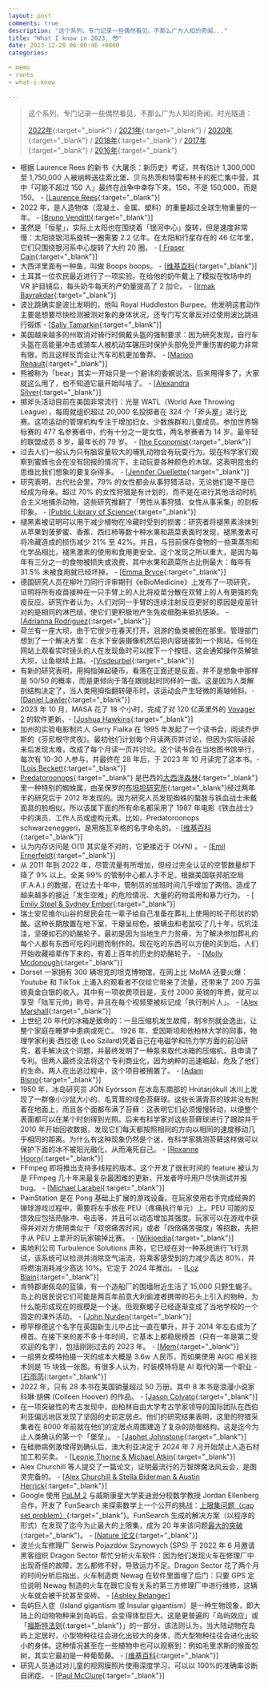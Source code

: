 ```yaml
---
layout: post
comments: true
description: "这个系列，专门记录一些偶然看见，不那么广为人知的奇闻..."
title: "What I know in 2023, 😳"
date: 2023-12-20 06:00:46 +0800
categories:

- memo
- rants
- what-i-know

---
```


> 这个系列，专门记录一些偶然看见，不那么广为人知的奇闻。时光隧道：
> 
> [2022年](/2022/12/what-i-know-in-2022/){:target="_blank"} / [2021年](/2021/12/what-i-know-in-2021/){:target="_blank"} / [2020年](/2020/12/what-i-know-in-2020/){:target="_blank"} / [2018年](/2018/12/what-i-know-in-2018/){:target="_blank"} / [2017年](/2017/12/what-i-know-in-2017/){:target="_blank"} / [2016年](/2016/12/what-i-konw-in-2016/){:target="_blank"}

- 根据 Laurence Rees 的新书《大屠杀：新历史》考证，共有估计 1,300,000 至 1,750,000 人被纳粹送往索比堡、贝乌热茨和特雷布林卡的死亡集中营，其中「可能不超过 150 人」最终在战争中幸存下来。150，不是 150,000，而是 150。 - \[[Laurence Rees](https://www.amazon.com/Holocaust-New-History-Laurence-Rees/dp/1610398440){:target="_blank"}\]
- 2022 年，是人造物体（混凝土、金属、塑料）的重量超过全球生物重量的一年。 - \[[Bruno Venditti](https://www.visualcapitalist.com/visualizing-the-accumulation-of-human-made-mass-on-earth/){:target="_blank"}\]
- 虽然是「恒星」，实际上太阳也在围绕着「银河中心」旋转，但是速度非常慢：太阳绕银河系旋转一圈需要 2.2 亿年。在太阳和行星存在的 46 亿年里，它们只围绕银河系中心旋转了大约 20 圈。 - \[[ Fraser Cain](https://www.universetoday.com/30710/galaxy-rotation/){:target="_blank"}\]
- 大西洋里面有一种鱼，叫做 Boops boops。 - \[[维基百科](https://en.wikipedia.org/wiki/Boops_boops){:target="_blank"}\]
- 土耳其一位农民最近进行了一项实验。在给他的奶牛戴上了模拟在牧场中的 VR 护目镜后，每头奶牛每天的产奶量提高了 2 加仑。 - \[[Irmak Bayrakdar](https://interestingengineering.com/innovation/a-turkish-farmer-tests-out-vr-goggles-on-cows-to-get-more-milk/){:target="_blank"}\]
- 波比跳确实是波比发明的，他叫 Royal Huddleston Burpee。他发明这套动作主要是想要尽快检测被测对象的身体状况，还专门写文章反对过使用波比跳进行锻炼 - \[[Sally Tamarkin](https://www.huffpost.com/entry/burpee-history_n_5248575){:target="_blank"}\]
- 美国越来越多的州取消对骑行时佩戴头盔的强制要求：因为研究发现，自行车头盔在高能量冲击或骑车人被机动车碾压时保护头部免受严重伤害的能力非常有限，而且这样反而会让汽车司机更加鲁莽。 - \[[Marion Renault](https://slate.com/technology/2023/01/bike-helmets-cyclist-deaths-do-you-need-to-wear.html){:target="_blank"}\]
- 熊被称为「bear」其实一开始只是一个避讳的委婉说法。后来用得多了，大家就这么用了，也不知道它最开始叫啥了。 - \[[Alexandra Silver](https://content.time.com/time/arts/article/0,8599,2041313,00.html){:target="_blank"}\]
- 掷斧头活动目前在美国非常流行：光是 WATL（World Axe Throwing League），每周就组织超过 20,000 名投掷者在 324 个「斧头屋」进行比赛。这项运动的管理机构专注于增加妇女、少数族群和儿童成员。参加世界锦标赛的 477 名参赛者中，约有十分之一是女性，两名参赛者为 14 岁。最年轻的联盟成员 8 岁，最年长的 79 岁。 - \[[the Economist](https://www.economist.com/united-states/2022/12/15/axe-throwing-may-be-the-friendliest-new-sport-in-america?etear=nl_today_10&utm_id=1423759/){:target="_blank"}\]
- 过去人们一般认为只有脑容量较大的哺乳动物会有玩耍行为。现在科学家们观察到蜜蜂也会在没有回报的情况下，主动玩耍各种颜色的木球。这表明昆虫的思维比我们想象的要复杂得多。 - ​​​\[[Jennifer Ouellette](https://arstechnica.com/science/2022/12/bees-like-to-roll-little-wooden-balls-as-a-form-of-play-study-finds/){:target="_blank"}\]
- 研究表明，古代社会里，79% 的女性都会从事狩猎活动，无论她们是不是已经成为母亲。超过 70% 的女性狩猎是有计划的，而不是在进行其他活动时机会主义地捕杀动物。这些研究推翻了「男性从事狩猎、女性从事采集」的刻板印象。 - ​​​\[[Public Library of Science](https://phys.org/news/2023-06-shattering-myth-men-hunters-women.html){:target="_blank"}\]
- 褪黑素被证明可以用于减少植物在冷藏时受到的损害：研究者将褪黑素涂抹到从苹果到菠萝蜜、香蕉、西红柿等数十种水果和蔬菜表面时发现，褪黑激素可将冷藏造成的损伤减少 21% 至 42%。并且，与目前保存食物的一些熏蒸剂和化学品相比，褪黑激素的使用和食用更安全。这个发现之所以重大，是因为每年有三分之一的食物被损失或浪费，其中水果和蔬菜所占比例最大：每年有 31.5% 未被食用就已经坏掉。 - ​​​\[[Emma Bryce](https://www.anthropocenemagazine.org/2023/08/melatonin-a-sleep-aid-is-a-surprising-treatment-for-food-waste/){:target="_blank"}\]
- 德国研究人员在柳叶刀同行评审期刊《eBioMedicine》上发布了一项研究，证明将所有疫苗接种在一只手臂上的人比将疫苗分散在双臂上的人有更强的免疫反应。研究作者认为，人们对同一手臂的连续注射反应更好的原因是疫苗针对的是相同的淋巴结，使它们更积极地产生免疫细胞来抵抗感染。 - ​​​\[[Adrianna Rodriguez](https://www.usatoday.com/story/news/health/2023/08/17/arm-for-vaccine-shots-matter/70604228007/){:target="_blank"}\]
- 荷兰有一座大坝，由于它很少在春天打开，洄游的鱼类被困在那里。管理部门想到了一个解决方案：在水下安装摄像机然后把内容链接到一个网站，任何在网站上观看实时镜头的人在发现鱼时可以按下一个按钮，这会通知操作员解锁大坝，让鱼继续上路。- ​​​\[[Visdeurbel](https://visdeurbel.nl/beelden/){:target="_blank"}\]
- 有新的研究表明，用拇指弹起硬币，看落在正面还是反面，并不是想象中那样是 50/50 的概率，而是更倾向于落在跟抛起时同样的一面。这是因为人类解剖结构决定了，当人类用拇指翻转硬币时，该运动会产生轻微的离轴倾斜。- ​​​\[[Daniel Lawler](https://phys.org/news/2023-10-coin-tosses-slight-bias.html/){:target="_blank"}\]
- 2023 年 10 月，MASA 花了 18 个小时，完成了对 120 亿英里外的 [Voyager 2](https://bgr.com/tag/voyager-2/) 的软件更新。- ​​​\[[Joshua Hawkins](https://phys.org/news/2023-10-coin-tosses-slight-bias.html/){:target="_blank"}\]
- 加州的实验电影制片人 Gerry Fialka 在 1995 年发起了一个读书会，阅读乔伊斯的《芬尼根守灵夜》。最初他们计划每个月读两页并讨论，但因为实际读起来后发现太难，改成了每个月读一页并讨论。这个读书会在当地图书馆举行，每次有 10-30 人参与，并最终在 28 年后，于 2023 年 10 月读完了这本书。- ​​​\[[Lois Beckett](https://www.theguardian.com/books/2023/nov/12/california-venice-book-club-finngeans-wake-28-years/){:target="_blank"}\]
- [Predatoroonops](https://en.wikipedia.org/wiki/Predatoroonops){:target="_blank"} 是巴西的[大西洋森林](https://en.wikipedia.org/wiki/Atlantic_Forest){:target="_blank"}里一种特别的蜘蛛属，由圣保罗的[布坦坦研究所](https://en.wikipedia.org/wiki/Instituto_Butantan){:target="_blank"}经过两年半的研究后于 2012 年发现的。因为研究人员发现蜘蛛的螯肢与铁血战士未戴面具的脸相似，所以该属下面的所有命名都采用了 1987 年电影《铁血战士》中的演员、工作人员或虚构​​元素。比如，Predatoroonops schwarzeneggeri，是用施瓦辛格的名字命名的。- ​​​\[[维基百科](https://en.wikipedia.org/wiki/Predatoroonops){:target="_blank"}\]
- 认为内存访问是 O(1) 其实是不对的，它更接近于 O(√N) 。 - ​​​\[[Emil Ernerfeldt](https://www.ilikebigbits.com/2014_04_21_myth_of_ram_1.html){:target="_blank"}\]
- 从 2011 年到 2022 年，尽管流量有所增加，但经过完全认证的空管数量却下降了 9% 以上。全美 99% 的管制中心都人手不足。根据美国联邦航空局 (F.A.A.) 的数据，在过去十年中，管制员的加班时间几乎增加了两倍。造成了越来越多的接近「发生空难」的危险情况、大量的药物滥用和暴力行为。 - ​​​\[[ Emily Steel & Sydney Ember](https://www.nytimes.com/2023/12/02/business/air-traffic-controllers-safety.html){:target="_blank"}\]
- 瑞士安尼维尔山谷的居民会花一辈子给自己准备在葬礼上使用的轮子形状的奶酪。这种长期放置在地下室，干瘪呈棕色，被螨虫和老鼠咬了几十年，坑坑洼洼，坚硬如石的奶酪轮子，最初是因为当地生产力贫瘠，为了解决参加葬礼的每个人都有东西可吃的问题而制作的。现在吃的东西可以方便的买到后，人们开始收藏祖辈传下来的，有着上百年的历史的奶酪轮子。 - ​​​\[[Molly Mcdonough](https://www.atlasobscura.com/articles/most-unusual-cheese-switzerland){:target="_blank"}\]
- Dorset 一家拥有 300 辆坦克的坦克博物馆，在网上比 MoMA 还要火爆：Youtube 和 TikTok 上涌入的观看者不仅给它带来了流量，还带来了 200 万英镑真金白银的收入。其中有一项收费项目是，支付 2000 英镑的年费，就可以享受「陆军元帅」称号，并且在每个视频里被标记成「执行制片人」。 - ​​​\[[Alex Marshall](https://www.nytimes.com/2023/09/12/arts/design/tank-museum-youtube.html/){:target="_blank"}\]
- 上世纪 20 年代的冰箱是致命的：一旦压缩机发生故障，制冷剂就会逸出，让整个家庭在睡梦中患病或死亡。 1926 年，爱因斯坦和他柏林大学的同事，物理学家利奥·西拉德 (Leo Szilard)凭着自己在电磁学和热力学方面的前沿研究，着手解决这个问题，并最终发明了一种泵来取代冰箱的压缩机，且申请了专利。但两人最终没法将这个专利商业化，因为纳粹的迅速崛起，危及了他们的生命。两人在出逃过程中，这个项目被搁置了。 - ​​​\[[Adam Bisno](https://www.invention.si.edu/einstein-szilard-refrigerator){:target="_blank"}\]
- 1950 年，冰岛研究员 JÓN Eyórsson 在冰岛东南部的 Hrútárjökull 冰川上发现了一群像小沙鼠大小的、毛茸茸的绿色苔藓球。这些长满青苔的球并没有附着在地面上，而且各个面都布满了苔藓：这表明它们必须慢慢转动，以便整个表面都可以在某个时刻得到光照。后来有科学家对这些苔藓球进行了跟踪并于 2010 年开始回收数据，发现它们每天都按照相同的方向以相同的速度移动几乎相同的距离。为什么有这种现象仍然是个迷，有科学家猜测苔藓这样做可以保护下面的冰不被阳光融化，从而淹死自己。 - ​​​\[[Roxanne Hoorn](https://www.atlasobscura.com/articles/herds-of-glacier-mice-baffle-scientists){:target="_blank"}\]
- FFmpeg 即将推出支持多线程的版本。这个开发了很长时间的 feature 被认为是 FFmpeg 几十年来最复杂最困难的更新，开发者呼吁用户尽快测试并报 bug。 - ​​​\[[Michael Larabel](https://www.phoronix.com/news/FFmpeg-CLI-MT-Merged){:target="_blank"}\]
- PainStation 是在 Pong 基础上扩展的游戏设备。在玩家使用右手完成经典的弹球游戏过程中，需要将左手放在 PEU（疼痛执行单元）上。PEU 可能的反馈效应包括热脉冲、电击等，并且可以动态增加其强度。玩家可以在游戏中获得并对对方使用类似于「双倍痛苦时间」或者「四倍痛苦强度」等招数。先把手从 PEU 上拿开的玩家输掉比赛。 - ​​​\[[Wikipedia](https://en.wikipedia.org/wiki/PainStation){:target="_blank"}\]
- 奥地利公司 Turbulence Solutions 声称，它已经在对一种系统进行飞行测试，该系统可以检测并消除空气湍流，将乘客感受到的力减少高达 80%，并将燃油消耗减少高达 10%。它定于 2024 年推出。 - ​​​\[[Loz Blain](https://newatlas.com/aircraft/active-turbulence-cancellation/){:target="_blank"}\]
- 肯特郡谢佩岛的蓝镇，有一个造船厂的围墙附近生活了 15,000 只野生蝎子。岛上的居民说它们可能是两百年前意大利偷渡者携带的石头上引入的物种，为什么能形成现在的规模是一个迷。但观察蝎子已经逐渐变成了当地学校的一个固定的课外活动。 - ​​​\[[John Nurden](https://www.kentonline.co.uk/sheerness/news/we-track-down-the-uks-biggest-scorpion-colony-250024/){:target="_blank"}\]
- 穆罕穆德这个名字在英国新生儿中占比一直在攀升，并于 2014 年左右成为了榜首。在接下来的差不多十年时间，它基本上都稳居榜首（只有一年是第二受欢迎的名字），包括刚刚过去的 2023 年。 - ​​​\[[Mem](https://www.middleeastmonitor.com/20231213-muhammad-still-most-popular-boys-name-in-the-uk-for-2023/){:target="_blank"}\]
- 一组男女模特拍摄一天的成本大概是 3.6w 人民币，而如果使用 AIGC 相关技术则是 15 块钱一张图。有很多人认为，时装模特将是 AI 取代的第一个职业 - ​​​\[[石雨菡](https://m.huxiu.com/article/959530.html){:target="_blank"}\]
- 2022 年，只有 28 本书在美国销量超过 50 万册。其中 8 本书是浪漫小说家科琳·胡佛 (Colleen Hoover) 的作品。 - ​​​\[[Jason Colvato](https://twitter.com/JasonColavito/status/1620151389363245057){:target="_blank"}\]
- 在一项突破性的考古发现中，由柏林自由大学考古学家领导的国际团队在西伯利亚偏远地区发现了坚固的史前定居点。他们的研究结果表明，这里的狩猎采集者在 8000 年前就在他们的定居点周围建造了复杂的防御结构。这是迄今为止人类确认的第一个「堡垒」。 - ​​​\[[Japhet Johnstone](https://phys.org/news/2023-12-oldest-fortresses-world.html/){:target="_blank"}\]
- 在硅肺病例激增得到确认后，澳大利亚决定于 2024 年 7 月开始禁止人造石材加工和买卖。 - ​​​\[[Leonie Thorne & Michael Atkin](https://www.abc.net.au/news/2023-12-13/engineered-stone-ban-discussed-at-ministers-meeting/103224362/){:target="_blank"}\]
- Alex Churchill 等人提交了一篇论文，证明最流行的万智牌魔法风云会，是图灵完备的。 - ​​​\[[Alex Churchill & Stella Biderman & Austin Herrick](https://arxiv.org/abs/1904.09828/){:target="_blank"}\]
- Google 使用 [PaLM 2](https://ai.google/discover/palm2/) 与威斯康星大学麦迪逊分校数学教授 Jordan Ellenberg 合作，开发了 FunSearch 来探索数学上一个公开的挑战：[上限集问题（cap set problem）](https://en.wikipedia.org/wiki/Cap_set){:target="_blank"}。FunSearch 生成的解决方案（以程序的形式）在发现了迄今为止最大的上限集，成为 20 年来该问题[最大的突破](https://link.springer.com/article/10.1023/A:1027365901231){:target="_blank"}。 - ​​​\[[Nature 论文](https://www.nature.com/articles/s41586-023-06924-6/){:target="_blank"}\]
- 波兰火车修理厂 Serwis Pojazdów Szynowych (SPS) 于 2022 年 6 月邀请黑客组织 Dragon Sector 帮忙分析火车软件：因为他们发现火车在修理厂中出现奇怪的故障，怎么都修不好，导致运力不足。Dragon Sector 花了两个月的时间分析后指出，火车制造商 Newag 在软件里面埋了后门：只要 GPS 定位说明 Newag 制造的火车在跟它没有关系的第三方修理厂中进行维修，这辆火车就会被干扰甚至变砖。 - ​​​\[[Ashley Belanger](https://arstechnica.com/tech-policy/2023/12/manufacturer-deliberately-bricked-trains-repaired-by-competitors-hackers-find/)\]
- 岛屿巨人症（Island gigantism 或 Insular gigantism）是一种生物现象，即大陆上的动物物种来到岛屿后，会变得体型巨大。这是更普遍的「岛屿效应」或「[福斯特法则](https://en.wikipedia.org/wiki/Foster%27s_rule){:target="_blank"}」的一部分，该法则认为，当大陆动物在岛屿上定居时，小型物种往往会进化出较大的身体，而大型物种往往会进化出较小的身体。这种情况甚至在一些植物中也可以观察到：例如毛里求斯的猴面包树，其实它最初是一种葡萄藤。 - ​​​\[[维基百科](https://en.wikipedia.org/wiki/Island_gigantism/){:target="_blank"}\]
- 研究人员通过对儿童的视网膜照片使用深度学习，可以以 100%的准确率诊断自闭症。 - ​​​\[[Paul McClure](https://newatlas.com/medical/retinal-photograph-ai-deep-learning-algorithm-diagnose-child-autism/){:target="_blank"}\]







